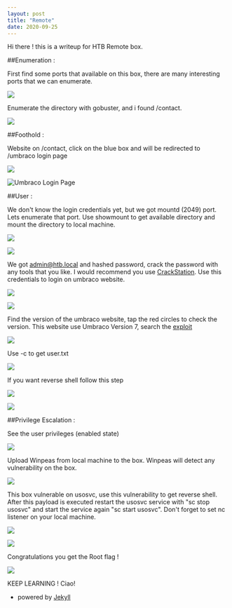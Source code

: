 ```yaml
---
layout: post
title: "Remote"
date: 2020-09-25
---
```

<div markdown=1 class="blurb" >
Hi there ! this is a writeup for HTB Remote box. 

##Enumeration : 

First find some ports that available on this box, there are many interesting ports that we can enumerate.

![](/image/remote/nmap.png)

Enumerate the directory with gobuster, and i found /contact.

![](/image/remote/gobuster.png)

##Foothold :

Website on /contact, click on the blue box and will be redirected to /umbraco login page

![](/image/remote/contact.png)

![Umbraco Login Page](/image/remote/login.png)

##User :

We don't know the login credentials yet, but we got mountd (2049) port. Lets enumerate that port. 
Use showmount to get available directory and mount the directory to local machine.

![](/image/remote/port2049.png)

![](/image/remote/umbracosdf.png)

We got admin@htb.local and hashed password, crack the password with any tools that you like. 
I would recommend you use [CrackStation](http://crackstation.net/). Use this credentials to login on umbraco website.

![](/image/remote/creds.png)

![](/image/remote/login1.png)

Find the version of the umbraco website, tap the red circles to check the version. 
This website use Umbraco Version 7, search the [exploit](https://github.com/noraj/Umbraco-RCE)

![](/image/remote/rce.png)

Use -c to get user.txt

![](/image/remote/user.png)

If you want reverse shell follow this step

![](/image/remote/rev.png)

![](/image/remote/nc1.png)

##Privilege Escalation :

See the user privileges (enabled state)

![](/image/remote/priv.png)

Upload Winpeas from local machine to the box. Winpeas will detect any vulnerability on the box.

![](/image/remote/winpeas.png)

This box vulnerable on usosvc, use this vulnerability to get reverse shell. 
After this payload is executed restart the usosvc service with "sc stop usosvc" and start the service again "sc start usosvc". 
Don't forget to set nc listener on your local machine.

![](/image/remote/usosvc.png)

![](/image/remote/nc1.png)

Congratulations you get the Root flag !

![](/image/remote/root.png)

KEEP LEARNING ! Ciao!


- powered by [Jekyll](http://jekyllrb.com) 

</div>
